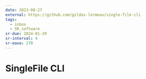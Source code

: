 ```yaml
---
date: 2023-08-27
external: https://github.com/gildas-lormeau/single-file-cli
tags:
  - inbox
  - SR_software
sr-due: 2024-01-29
sr-interval: 4
sr-ease: 270
---
```


# SingleFile CLI


